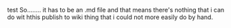 test
So........ it has to be an .md file
and that means there's nothing that i can do wit hthis publish to wiki thing that i could not more easily do by hand.
